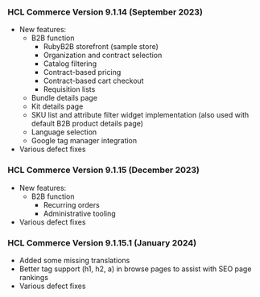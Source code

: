 ### HCL Commerce Version 9.1.14 (September 2023)

- New features:
  - B2B function
    - RubyB2B storefront (sample store)
    - Organization and contract selection
    - Catalog filtering
    - Contract-based pricing
    - Contract-based cart checkout
    - Requisition lists
  - Bundle details page
  - Kit details page
  - SKU list and attribute filter widget implementation (also used with default B2B product details page)
  - Language selection
  - Google tag manager integration
- Various defect fixes

### HCL Commerce Version 9.1.15 (December 2023)

- New features:
  - B2B function
    - Recurring orders
    - Administrative tooling
- Various defect fixes

### HCL Commerce Version 9.1.15.1 (January 2024)

- Added some missing translations
- Better tag support (h1, h2, a) in browse pages to assist with SEO page rankings
- Various defect fixes
